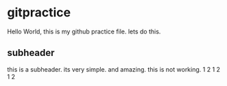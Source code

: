 # gitpractice

Hello World, this is my github practice file.
lets do this.

## subheader

this is a subheader. its very simple. and amazing. this is not working.
1 2 1 2 1 2